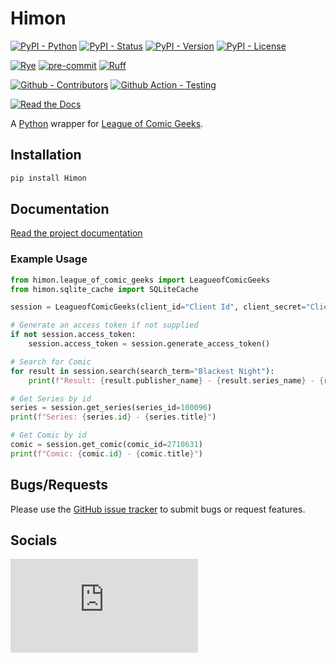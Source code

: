 # Himon

[![PyPI - Python](https://img.shields.io/pypi/pyversions/Himon.svg?logo=Python&label=Python&style=flat-square)](https://pypi.python.org/pypi/Himon/)
[![PyPI - Status](https://img.shields.io/pypi/status/Himon.svg?logo=Python&label=Status&style=flat-square)](https://pypi.python.org/pypi/Himon/)
[![PyPI - Version](https://img.shields.io/pypi/v/Himon.svg?logo=Python&label=Version&style=flat-square)](https://pypi.python.org/pypi/Himon/)
[![PyPI - License](https://img.shields.io/pypi/l/Himon.svg?logo=Python&label=License&style=flat-square)](https://opensource.org/licenses/GPL-3.0)

[![Rye](https://img.shields.io/endpoint?url=https://raw.githubusercontent.com/astral-sh/rye/main/artwork/badge.json)](https://rye.astral.sh)
[![pre-commit](https://img.shields.io/badge/pre--commit-enabled-brightgreen?logo=pre-commit)](https://github.com/pre-commit/pre-commit)
[![Ruff](https://img.shields.io/endpoint?url=https://raw.githubusercontent.com/astral-sh/ruff/main/assets/badge/v2.json)](https://github.com/astral-sh/ruff)

[![Github - Contributors](https://img.shields.io/github/contributors/Buried-In-Code/Himon.svg?logo=Github&label=Contributors&style=flat-square)](https://github.com/Buried-In-Code/Himon/graphs/contributors)
[![Github Action - Testing](https://img.shields.io/github/actions/workflow/status/Buried-In-Code/Himon/testing.yaml?branch=main&logo=Github&label=Testing&style=flat-square)](https://github.com/Buried-In-Code/Himon/actions/workflows/testing.yaml)

[![Read the Docs](https://img.shields.io/readthedocs/himon?label=Read-the-Docs&logo=Read-the-Docs&style=flat-square)](https://himon.readthedocs.io/en/latest/?badge=latest)

A [Python](https://www.python.org/) wrapper for [League of Comic Geeks](https://leagueofcomicgeeks.com).

## Installation

```bash
pip install Himon
```

## Documentation

[Read the project documentation](https://himon.readthedocs.io/en/latest/?badge=latest)

### Example Usage

```python
from himon.league_of_comic_geeks import LeagueofComicGeeks
from himon.sqlite_cache import SQLiteCache

session = LeagueofComicGeeks(client_id="Client Id", client_secret="Client Secret", access_token=None, cache=SQLiteCache())

# Generate an access token if not supplied
if not session.access_token:
    session.access_token = session.generate_access_token()

# Search for Comic
for result in session.search(search_term="Blackest Night"):
    print(f"Result: {result.publisher_name} - {result.series_name} - {result.title}")

# Get Series by id
series = session.get_series(series_id=100096)
print(f"Series: {series.id} - {series.title}")

# Get Comic by id
comic = session.get_comic(comic_id=2710631)
print(f"Comic: {comic.id} - {comic.title}")
```

## Bugs/Requests

Please use the [GitHub issue tracker](https://github.com/Buried-In-Code/Himon/issues) to submit bugs or request features.

## Socials

[![Social - Matrix](https://img.shields.io/matrix/The-Dev-Environment:matrix.org?label=The%20Dev%20Environment&logo=matrix&style=for-the-badge)](https://matrix.to/#/#The-Dev-Environment:matrix.org)
